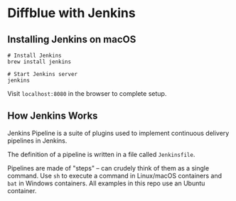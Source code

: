 # Diffblue with Jenkins

## Installing Jenkins on macOS

```shell
# Install Jenkins
brew install jenkins

# Start Jenkins server
jenkins
```

Visit `localhost:8080` in the browser to complete setup.

## How Jenkins Works

Jenkins Pipeline is a suite of plugins used to implement continuous delivery pipelines in Jenkins.

The definition of a pipeline is written in a file called `Jenkinsfile`.

Pipelines are made of "steps" – can crudely think of them as a single command. Use `sh` to execute
a command in Linux/macOS containers and `bat` in Windows containers. All examples in this repo use
an Ubuntu container.

